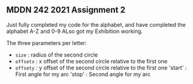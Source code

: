 ## MDDN 242 2021 Assignment 2

Just fully completed my code for the alphabet, and have completed the alphabet A-Z and 0-9
ALso got my Exhibition working.



The three parameters per letter:
  * `size` : radius of the second circle
  * `offsetx` : x offset of the second circle relative to the first one
  * `offsety` : y offset of the second circle relative to the first one
  'start' : First angle for my arc
  'stop' : Second angle for my arc

